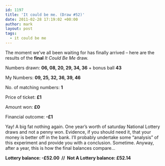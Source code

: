 ```yaml
---
id: 1197
title: 'It could be me. (Draw #52)'
date: 2011-02-28 17:19:02 +00:00
author: mark
layout: post
tags:
  - it could be me
---
```

The moment we&#8217;ve all been waiting for has finally arrived &#8211; here are the results of the **final** _It Could Be Me_ draw.

Numbers drawn: **06, 08, 20, 29, 34, 36** + bonus ball **43**

My Numbers: **09, 25, 32, 36, 39, 46**

No. of matching numbers: **1**

Price of ticket: **£1**

Amount won: **£0**

Financial outcome: **-£1**

Yay! A big fat nothing again. One year&#8217;s worth of saturday National Lottery draws and not a penny won. Evidence, if you should need it, that your money is better off in the bank. I&#8217;ll probably undertake some &#8220;analysis&#8221; of this experiment and provide you with a conclusion. Sometime. Anyway, after a year, this is how the final balances compare…

**Lottery balance: -£52.00  //  Not A Lottery balance: £52.14**

&nbsp;